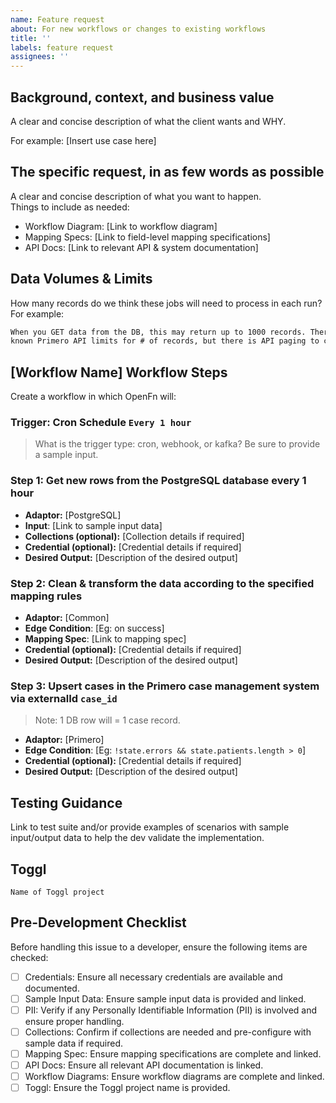 ```yaml
---
name: Feature request
about: For new workflows or changes to existing workflows
title: ''
labels: feature request
assignees: ''
---
```


## Background, context, and business value

A clear and concise description of what the client wants and WHY.

For example: [Insert use case here]

## The specific request, in as few words as possible

A clear and concise description of what you want to happen.  
Things to include as needed:

- Workflow Diagram: [Link to workflow diagram]
- Mapping Specs: [Link to field-level mapping specifications]
- API Docs: [Link to relevant API & system documentation]

## Data Volumes & Limits

How many records do we think these jobs will need to process in each run? For
example:

```md
When you GET data from the DB, this may return up to 1000 records. There are no
known Primero API limits for # of records, but there is API paging to consider.
```

## [Workflow Name] Workflow Steps

Create a workflow in which OpenFn will:

### Trigger: Cron Schedule `Every 1 hour`

> What is the trigger type: cron, webhook, or kafka? Be sure to provide a sample
> input.

### Step 1: Get new rows from the PostgreSQL database every 1 hour

- **Adaptor:** [PostgreSQL]
- **Input**: [Link to sample input data]
- **Collections (optional):** [Collection details if required]
- **Credential (optional):** [Credential details if required]
- **Desired Output:** [Description of the desired output]

### Step 2: Clean & transform the data according to the specified mapping rules

- **Adaptor:** [Common]
- **Edge Condition**: [Eg: on success]
- **Mapping Spec**: [Link to mapping spec]
- **Credential (optional):** [Credential details if required]
- **Desired Output:** [Description of the desired output]

### Step 3: Upsert cases in the Primero case management system via externalId `case_id`

> Note: 1 DB row will = 1 case record.

- **Adaptor:** [Primero]
- **Edge Condition**: [Eg: `!state.errors && state.patients.length > 0`]
- **Credential (optional):** [Credential details if required]
- **Desired Output:** [Description of the desired output]

## Testing Guidance

Link to test suite and/or provide examples of scenarios with sample input/output
data to help the dev validate the implementation.

## Toggl

`Name of Toggl project`

## Pre-Development Checklist

Before handling this issue to a developer, ensure the following items are
checked:

- [ ] Credentials: Ensure all necessary credentials are available and
      documented.
- [ ] Sample Input Data: Ensure sample input data is provided and linked.
- [ ] PII: Verify if any Personally Identifiable Information (PII) is involved
      and ensure proper handling.
- [ ] Collections: Confirm if collections are needed and pre-configure with
      sample data if required.
- [ ] Mapping Spec: Ensure mapping specifications are complete and linked.
- [ ] API Docs: Ensure all relevant API documentation is linked.
- [ ] Workflow Diagrams: Ensure workflow diagrams are complete and linked.
- [ ] Toggl: Ensure the Toggl project name is provided.

